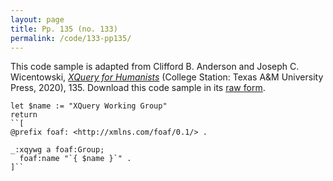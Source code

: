```yaml
---
layout: page
title: Pp. 135 (no. 133)
permalink: /code/133-pp135/
---
```


This code sample is adapted from Clifford B. Anderson and Joseph C. Wicentowski, 
[_XQuery for Humanists_](/) (College Station: Texas A&M University Press, 2020), 135. 
Download this code sample in its [raw form](/code/133-pp135/133-pp135.xq).

```xquery
let $name := "XQuery Working Group"
return
``[
@prefix foaf: <http://xmlns.com/foaf/0.1/> .

_:xqywg a foaf:Group;
  foaf:name "`{ $name }`" .
]``
```  

